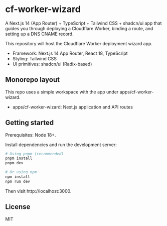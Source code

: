 # cf-worker-wizard

A Next.js 14 (App Router) + TypeScript + Tailwind CSS + shadcn/ui app that guides you through deploying a Cloudflare Worker, binding a route, and setting up a DNS CNAME record.

This repository will host the Cloudflare Worker deployment wizard app.

- Framework: Next.js 14 App Router, React 18, TypeScript
- Styling: Tailwind CSS
- UI primitives: shadcn/ui (Radix-based)

## Monorepo layout

This repo uses a simple workspace with the app under apps/cf-worker-wizard.

- apps/cf-worker-wizard: Next.js application and API routes

## Getting started

Prerequisites: Node 18+.

Install dependencies and run the development server:

```bash
# Using pnpm (recommended)
pnpm install
pnpm dev

# Or using npm
npm install
npm run dev
```

Then visit http://localhost:3000.

## License

MIT
